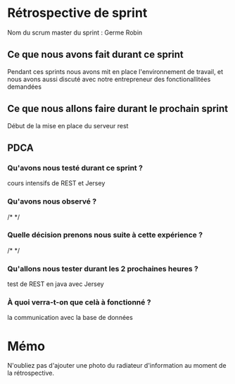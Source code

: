 # Rétrospective de sprint

Nom du scrum master du sprint : Germe Robin

## Ce que nous avons fait durant ce sprint
Pendant ces sprints nous avons mit en place l'environnement de travail,
et nous avons aussi discuté avec notre entrepreneur des fonctionallitées demandées

## Ce que nous allons faire durant le prochain sprint
Début de la mise en place du serveur rest

## PDCA 
### Qu'avons nous testé durant ce sprint ?
cours intensifs de REST et Jersey 

### Qu'avons nous observé ? 
/* */

### Quelle décision prenons nous suite à cette expérience ? 
/* */

### Qu'allons nous tester durant les 2 prochaines heures ? 
test de REST en java avec Jersey

### À quoi verra-t-on que celà à fonctionné ?
la communication avec la base de données

# Mémo
N'oubliez pas d'ajouter une photo du radiateur d'information au moment de la rétrospective.

